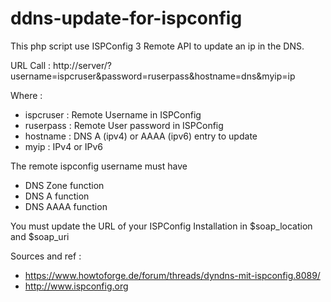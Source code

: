 ddns-update-for-ispconfig
=========================

This php script use ISPConfig 3 Remote API to update an ip in the DNS.

URL Call : http://server/?username=ispcruser&password=ruserpass&hostname=dns&myip=ip

Where :
  - ispcruser : Remote Username in ISPConfig
  - ruserpass : Remote User password in ISPConfig
  - hostname : DNS A (ipv4) or AAAA (ipv6) entry to update
  - myip : IPv4 or IPv6
  
The remote ispconfig username must have 
  - DNS Zone function
  - DNS A function
  - DNS AAAA function

You must update the URL of your ISPConfig Installation in $soap_location and $soap_uri

Sources and ref :
- https://www.howtoforge.de/forum/threads/dyndns-mit-ispconfig.8089/
- http://www.ispconfig.org


